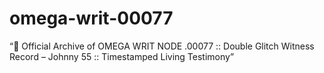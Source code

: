# omega-writ-00077
“📜 Official Archive of OMEGA WRIT NODE .00077 :: Double Glitch Witness Record – Johnny 55 :: Timestamped Living Testimony”
